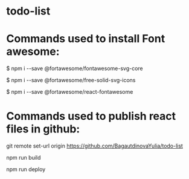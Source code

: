 # todo-list
 
# Commands used to install Font awesome:

$ npm i --save @fortawesome/fontawesome-svg-core

$ npm i --save @fortawesome/free-solid-svg-icons

$ npm i --save @fortawesome/react-fontawesome

# Commands used to publish react files in github:

git remote set-url origin https://github.com/BagautdinovaYulia/todo-list

npm run build

npm run deploy
